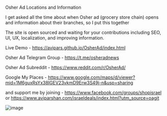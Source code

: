 Osher Ad Locations and Information

I get asked all the time about when Osher ad (grocery store chain) opens and information about their branches, so I put this together

The site is open sourced and waiting for your contributions including SEO, UI, UX, localization, and improving information. 

Live Demo - 
https://avipars.github.io/OsherAd/index.html

Osher Ad Telegram Group - 
https://t.me/osheradnews

Osher Ad Subreddit - 
https://www.reddit.com/r/OsherAd/

Google My Places - 
https://www.google.com/maps/d/viewer?mid=1M6guxRsYx38IGEV23vkmD9Erw3S49j-n&usp=sharing 

and support me by joining -  https://www.facebook.com/groups/shopisrael or https://www.aviparshan.com/israeldeals/index.html?utm_source=oagit

![image](https://user-images.githubusercontent.com/5733247/120187917-2033b880-c21e-11eb-9f19-78d8852e5dee.png)

